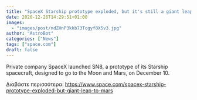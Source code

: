 ```yaml
---
title: "SpaceX Starship prototype exploded, but it's still a giant leap toward Mars"
date: 2020-12-26T14:29:51+01:00
images:
  - "images/post/ndZHnP3kkb73Tcgyf8X5v3.jpg"
author: "AstroBot"
categories: ["News"]
tags: ["space.com"]
draft: false
---
```


Private company SpaceX launched SN8, a prototype of its Starship spacecraft, designed to go to the Moon and Mars, on December 10. 

Διαβάστε περισσότερα: https://www.space.com/spacex-starship-prototype-exploded-but-giant-leap-to-mars
